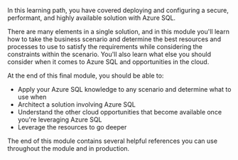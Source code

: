 In this learning path, you have covered deploying and configuring a secure, performant, and highly available solution with Azure SQL.

There are many elements in a single solution, and in this module you'll learn how to take the business scenario and determine the best resources and processes to use to satisfy the requirements while considering the constraints within the scenario. You'll also learn what else you should consider when it comes to Azure SQL and opportunities in the cloud.

At the end of this final module, you should be able to:

- Apply your Azure SQL knowledge to any scenario and determine what to use when
- Architect a solution involving Azure SQL
- Understand the other cloud opportunities that become available once you're leveraging Azure SQL
- Leverage the resources to go deeper

The end of this module contains several helpful references you can use throughout the module and in production.
